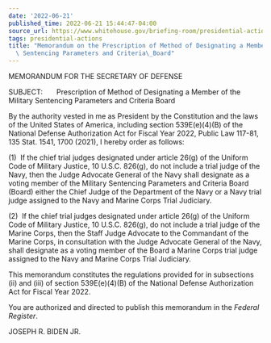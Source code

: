 ```yaml
---
date: '2022-06-21'
published_time: 2022-06-21 15:44:47-04:00
source_url: https://www.whitehouse.gov/briefing-room/presidential-actions/2022/06/21/memorandum-on-the-prescription-of-method-of-designating-a-member-of-the-military-sentencing-parameters-and-criteria-board/
tags: presidential-actions
title: "Memorandum on the Prescription of Method of Designating a Member of the Military\
  \ Sentencing Parameters and Criteria\_Board"
---
```

 
MEMORANDUM FOR THE SECRETARY OF DEFENSE

SUBJECT:       Prescription of Method of Designating a Member of the
Military Sentencing Parameters and Criteria Board

By the authority vested in me as President by the Constitution and the
laws of the United States of America, including section 539E(e)(4)(B) of
the National Defense Authorization Act for Fiscal Year 2022, Public Law
117-81, 135 Stat. 1541, 1700 (2021), I hereby order as follows:

\(1\)  If the chief trial judges designated under article 26(g) of the
Uniform Code of Military Justice, 10 U.S.C. 826(g), do not include a
trial judge of the Navy, then the Judge Advocate General of the Navy
shall designate as a voting member of the Military Sentencing Parameters
and Criteria Board (Board) either the Chief Judge of the Department of
the Navy or a Navy trial judge assigned to the Navy and Marine Corps
Trial Judiciary.

\(2\)  If the chief trial judges designated under article 26(g) of the
Uniform Code of Military Justice, 10 U.S.C. 826(g), do not include a
trial judge of the Marine Corps, then the Staff Judge Advocate to the
Commandant of the Marine Corps, in consultation with the Judge Advocate
General of the Navy, shall designate as a voting member of the Board a
Marine Corps trial judge assigned to the Navy and Marine Corps Trial
Judiciary.

This memorandum constitutes the regulations provided for in subsections
(ii) and (iii) of section 539E(e)(4)(B) of the National Defense
Authorization Act for Fiscal Year 2022.

You are authorized and directed to publish this memorandum in the
*Federal Register*.                               

JOSEPH R. BIDEN JR.
